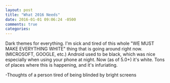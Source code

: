```yaml
---
layout: post
title: "What 2016 Needs"
date: 2016-01-01 09:06:24 -0500
comments: true
categories:
---
```


Dark themes for everything. I'm sick and tired of this whole "WE MUST MAKE EVERYTHING WHITE" thing that is going around right now. (MICROSOFT, GOOGLE, etc.) Android used to be black, which was nice especially when using your phone at night. Now (as of 5.0+) it's white. Tons of places where this is happening, and it's infuriating.

-Thoughts of a person tired of being blinded by bright screens